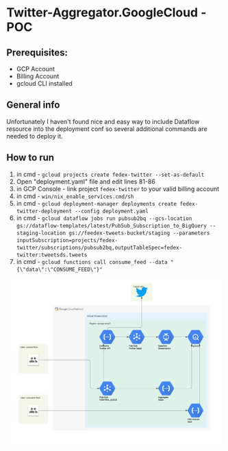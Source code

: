 # Twitter-Aggregator.GoogleCloud - POC


## Prerequisites:
- GCP Account
- Billing Account
- gcloud CLI installed

## General info
Unfortunately I haven't found nice and easy way to include Dataflow resource into the deployment conf so several additional commands are needed to deploy it.

## How to run

1) in cmd - ```gcloud projects create fedex-twitter --set-as-default```
2) Open "deployment.yaml" file and edit lines 81-86
2) in GCP Console - link project ```fedex-twitter``` to your valid billing account
4) in cmd - ```win/nix_enable_services.cmd/sh```
4) in cmd - ```gcloud deployment-manager deployments create fedex-twitter-deployment --config deployment.yaml```
5) in cmd - ```gcloud dataflow jobs run pubsub2bq --gcs-location gs://dataflow-templates/latest/PubSub_Subscription_to_BigQuery --staging-location gs://feedex-tweets-bucket/staging --parameters inputSubscription=projects/fedex-twitter/subscriptions/pubsub2bq,outputTableSpec=fedex-twitter:tweetsds.tweets```
6) in cmd - ```gcloud functions call consume_feed --data "{\"data\":\"CONSUME_FEED\"}"```


![Screenshot](Twitter-consumer.png)